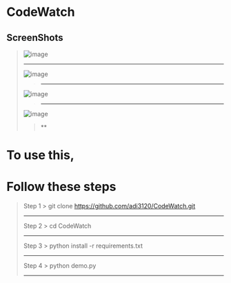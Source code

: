 # CodeWatch 
## ScreenShots
> ![image](https://user-images.githubusercontent.com/83342917/184480414-ce3801df-196a-4b7d-9b62-022cb5fefedc.png)
> ***
> ![image](https://user-images.githubusercontent.com/83342917/184480427-04fb8e02-6b6a-4279-b333-6ce297fe6e48.png)
>> ***
> ![image](https://user-images.githubusercontent.com/83342917/184480432-654cb3f1-ad17-42b6-8893-1d440c3a8db2.png)
>> ***
> ![image](https://user-images.githubusercontent.com/83342917/184480439-860cd3d1-cdc7-4281-ad9d-19c4e5b7ba81.png)
>> **



# To use this,
# Follow these steps
> Step 1 > git clone https://github.com/adi3120/CodeWatch.git 
> ***
> Step 2 > cd CodeWatch 
> ***
> Step 3 > python install -r requirements.txt 
> ***
> Step 4 > python demo.py 
> ***

